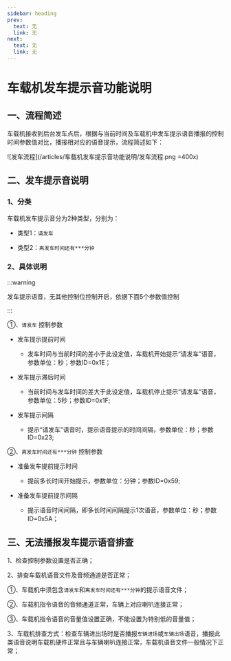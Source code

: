 ```yaml
---
sidebar: heading
prev:
  text: 无
  link: 无
next:
  text: 无
  link: 无
---
```


# 车载机发车提示音功能说明

## 一、流程简述

车载机接收到后台发车点后，根据与当前时间及车载机中发车提示语音播报的控制时间参数值对比，播报相对应的语音提示，流程简述如下：

![发车流程](/articles/车载机发车提示音功能说明/发车流程.png =400x)

## 二、发车提示音说明

### 1、分类

车载机发车提示音分为2种类型，分别为：

* 类型1：`请发车`

* 类型2：`离发车时间还有***分钟`

### 2、具体说明

:::warning

发车提示语音，无其他控制位控制开启，依据下面5个参数值控制

:::

①、`请发车` 控制参数

* 发车提示提前时间

  * 发车时间与当前时间的差小于此设定值，车载机开始提示“请发车”语音，参数单位：秒；参数ID=0x1E；

* 发车提示滞后时间

  * 当前时间与发车时间的差大于此设定值，车载机停止提示“请发车”语音，参数单位：5秒；参数ID=0x1F;

* 发车提示间隔

  * 提示“请发车”语音时，提示语音提示的时间间隔，参数单位：秒；参数ID=0x23;

②、`离发车时间还有***分钟` 控制参数

* 准备发车提前提示时间

  * 提前多长时间开始提示，参数单位：分钟；参数ID=0x59;

* 准备发车提前提示间隔

  * 提示语音时间间隔，即多长时间间隔提示1次语音，参数单位：秒；参数ID=0x5A；

## 三、无法播报发车提示语音排查

1、检查控制参数设置是否正确；

2、排查车载机语音文件及音频通道是否正常；

①、车载机中须包含`请发车`和`离发车时间还有***分钟`的提示语音文件；

②、车载机指令语音的音频通道正常，车辆上对应喇叭连接正常；

③、车载机指令语音的音量值设置正确，不能设置为特别低的音量值；

3、车载机排查方式：检查车辆进出场时是否播报`车辆进场`或`车辆出场`语音，播报此类语音说明车载机硬件正常且与车辆喇叭连接正常，车载机语音文件一般情况下正常；